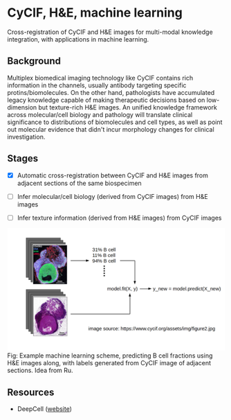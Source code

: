 # CyCIF, H&E, machine learning
Cross-registration of CyCIF and H&E images for multi-modal knowledge integration, with applications in machine learning.

## Background
Multiplex biomedical imaging technology like CyCIF contains rich information in the channels, usually antibody targeting specific protins/biomolecules. On the other hand, pathologists have accumulated legacy knowledge capable of making therapeutic decisions based on low-dimension but texture-rich H&E images. An unified knowledge framework across molecular/cell biology and pathology will translate clinical significance to distributions of biomolecules and cell types, as well as point out molecular evidence that didn't incur morphology changes for clinical investigation.

## Stages
- [x] Automatic cross-registration between CyCIF and H&E images from adjacent sections of the same biospecimen  
- [ ] Infer molecular/cell biology (derived from CyCIF images) from H&E images  
- [ ] Infer texture information (derived from H&E images) from CyCIF images  


![](scheme.png)
Fig: Example machine learning scheme, predicting B cell fractions using H&E images along, with labels generated from CyCIF image of adjacent sections. Idea from Ru.

## Resources
* DeepCell ([website](https://deepcell.org))
